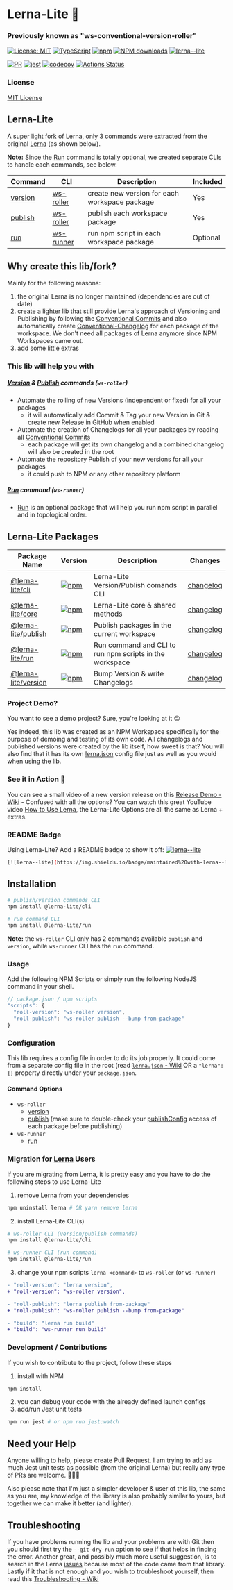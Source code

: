 # Lerna-Lite 🐉
### Previously known as "ws-conventional-version-roller"

[![License: MIT](https://img.shields.io/badge/License-MIT-yellow.svg)](https://opensource.org/licenses/MIT)
[![TypeScript](https://img.shields.io/badge/%3C%2F%3E-TypeScript-%230074c1.svg)](http://www.typescriptlang.org/)
[![npm](https://img.shields.io/npm/v/@lerna-lite/core.svg?color=forest)](https://www.npmjs.com/package/@lerna-lite/core)
[![NPM downloads](https://img.shields.io/npm/dy/@lerna-lite/core.svg)](https://www.npmjs.com/package/@lerna-lite/core)
[![lerna--lite](https://img.shields.io/badge/maintained%20with-lerna--lite-d428ff)](https://github.com/ghiscoding/lerna-lite)

[![PR](https://img.shields.io/badge/PR-Welcome-1abc9c.svg)](https://github.com/ghiscoding/lerna-lite/pulls)
[![jest](https://jestjs.io/img/jest-badge.svg)](https://github.com/facebook/jest)
[![codecov](https://codecov.io/gh/ghiscoding/lerna-lite/branch/main/graph/badge.svg)](https://codecov.io/gh/ghiscoding/lerna-lite)
[![Actions Status](https://github.com/ghiscoding/lerna-lite/workflows/CI%20Build/badge.svg)](https://github.com/ghiscoding/lerna-lite/actions)

### License
[MIT License](LICENSE)

## Lerna-Lite
A super light fork of Lerna, only 3 commands were extracted from the original [Lerna](https://github.com/lerna/lerna) (as shown below).

**Note:** Since the [Run](https://github.com/ghiscoding/lerna-lite/tree/main/packages/run) command is totally optional, we created separate CLIs to handle each commands, see below.

| Command | CLI         | Description | Included |
|---------|-------------|-------------| ---------|
| [version](https://github.com/ghiscoding/lerna-lite/tree/main/packages/version) | [ws-roller](https://github.com/ghiscoding/lerna-lite/tree/main/packages/cli#installation) | create new version for each workspace package | Yes |
| [publish](https://github.com/ghiscoding/lerna-lite/tree/main/packages/publish) | [ws-roller](https://github.com/ghiscoding/lerna-lite/tree/main/packages/cli#installation) | publish each workspace package | Yes |
| [run](https://github.com/ghiscoding/lerna-lite/tree/main/packages/run) | [ws-runner](https://github.com/ghiscoding/lerna-lite/tree/main/packages/run#installation) | run npm script in each workspace package | Optional |

## Why create this lib/fork?
Mainly for the following reasons:
1. the original Lerna is no longer maintained (dependencies are out of date)
2. create a lighter lib that still provide Lerna's approach of Versioning and Publishing by following the [Conventional Commits](https://www.conventionalcommits.org/) and also automatically create [Conventional-Changelog](https://github.com/conventional-changelog/conventional-changelog) for each package of the workspace. We don't need all packages of Lerna anymore since NPM Workspaces came out.
3. add some little extras

### This lib will help you with
##### [Version](https://github.com/ghiscoding/lerna-lite/tree/main/packages/version) & [Publish](https://github.com/ghiscoding/lerna-lite/tree/main/packages/publish) commands (`ws-roller`)
- Automate the rolling of new Versions (independent or fixed) for all your packages
  - it will automatically add Commit & Tag your new Version in Git & create new Release in GitHub when enabled
- Automate the creation of Changelogs for all your packages by reading all [Conventional Commits](https://www.conventionalcommits.org/)
  - each package will get its own changelog and a combined changelog will also be created in the root
- Automate the repository Publish of your new versions for all your packages
  - it could push to NPM or any other repository platform
##### [Run](https://github.com/ghiscoding/lerna-lite/tree/main/packages/run) command (`ws-runner`)
- [Run](https://github.com/ghiscoding/lerna-lite/tree/main/packages/run) is an optional package that will help you run npm script in parallel and in topological order.
## Lerna-Lite Packages

| Package Name | Version | Description | Changes |
| -------------| ------- | ----------- | ------- |
| [@lerna-lite/cli](https://github.com/ghiscoding/lerna-lite/tree/main/packages/cli) | [![npm](https://img.shields.io/npm/v/@lerna-lite/cli.svg?color=forest)](https://www.npmjs.com/package/@lerna-lite/cli) | Lerna-Lite Version/Publish comands CLI | [changelog](https://github.com/ghiscoding/lerna-lite/blob/main/packages/cli/CHANGELOG.md) |
| [@lerna-lite/core](https://github.com/ghiscoding/lerna-lite/tree/main/packages/core) | [![npm](https://img.shields.io/npm/v/@lerna-lite/core.svg?color=forest)](https://www.npmjs.com/package/@lerna-lite/core) | Lerna-Lite core & shared methods | [changelog](https://github.com/ghiscoding/lerna-lite/blob/main/packages/core/CHANGELOG.md) |
| [@lerna-lite/publish](https://github.com/ghiscoding/lerna-lite/tree/main/packages/publish) | [![npm](https://img.shields.io/npm/v/@lerna-lite/publish.svg?color=forest)](https://www.npmjs.com/package/@lerna-lite/publish) | Publish packages in the current workspace | [changelog](https://github.com/ghiscoding/lerna-lite/blob/main/packages/publish/CHANGELOG.md) |
| [@lerna-lite/run](https://github.com/ghiscoding/lerna-lite/tree/main/packages/run) | [![npm](https://img.shields.io/npm/v/@lerna-lite/run.svg?color=forest)](https://www.npmjs.com/package/@lerna-lite/run) | Run command and CLI to run npm scripts in the workspace | [changelog](https://github.com/ghiscoding/lerna-lite/blob/main/packages/run/CHANGELOG.md) |
| [@lerna-lite/version](https://github.com/ghiscoding/lerna-lite/tree/main/packages/version) | [![npm](https://img.shields.io/npm/v/@lerna-lite/version.svg?color=forest)](https://www.npmjs.com/package/@lerna-lite/version) | Bump Version & write Changelogs | [changelog](https://github.com/ghiscoding/lerna-lite/blob/main/packages/version/CHANGELOG.md) |

### Project Demo?
You want to see a demo project? Sure, you're looking at it 😉

Yes indeed, this lib was created as an NPM Workspace specifically for the purpose of demoing and testing of its own code. All changelogs and published versions were created by the lib itself, how sweet is that? You will also find that it has its own [lerna.json](https://github.com/ghiscoding/lerna-lite/blob/main/lerna.json) config file just as well as you would when using the lib.

### See it in Action 🎦
You can see a small video of a new version release on this [Release Demo - Wiki](https://github.com/ghiscoding/lerna-lite/wiki/Release-Demo) - Confused with all the options? You can watch this great YouTube video [How to Use Lerna](https://www.youtube.com/watch?v=p6qoJ4apCjA), the Lerna-Lite Options are all the same as Lerna + extras.

### README Badge
Using Lerna-Lite? Add a README badge to show it off: [![lerna--lite](https://img.shields.io/badge/maintained%20with-lerna--lite-d428ff)](https://github.com/ghiscoding/lerna-lite)

```sh
[![lerna--lite](https://img.shields.io/badge/maintained%20with-lerna--lite-cc00ff)](https://github.com/ghiscoding/lerna-lite)
```

## Installation
```bash
# publish/version commands CLI
npm install @lerna-lite/cli

# run command CLI
npm install @lerna-lite/run
```
**Note:** the `ws-roller` CLI only has 2 commands available `publish` and `version`, while `ws-runner` CLI has the `run` command.

### Usage
Add the following NPM Scripts or simply run the following NodeJS command in your shell.
```js
// package.json / npm scripts
"scripts": {
  "roll-version": "ws-roller version",
  "roll-publish": "ws-roller publish --bump from-package"
}
```

### Configuration
This lib requires a config file in order to do its job properly. It could come from a separate config file in the root (read [`lerna.json` - Wiki](https://github.com/ghiscoding/lerna-lite/wiki/lerna.json) OR a `"lerna": {}` property directly under your `package.json`.

#### Command Options
- `ws-roller`
  - [version](https://github.com/ghiscoding/lerna-lite/blob/main/packages/version/README.md)
  - [publish](https://github.com/ghiscoding/lerna-lite/blob/main/packages/publish/README.md) (make sure to double-check your [publishConfig](https://docs.npmjs.com/cli/v6/configuring-npm/package-json#publishconfig) access of each package before publishing)
- `ws-runner`
  - [run](https://github.com/ghiscoding/lerna-lite/blob/main/packages/run/README.md)

### Migration for [Lerna](https://github.com/lerna/lerna) Users
If you are migrating from Lerna, it is pretty easy and you have to do the following steps to use Lerna-Lite
1. remove Lerna from your dependencies
```sh
npm uninstall lerna # OR yarn remove lerna
```
2. install Lerna-Lite CLI(s)
```sh
# ws-roller CLI (version/publish commands)
npm install @lerna-lite/cli

# ws-runner CLI (run command)
npm install @lerna-lite/run
```
3. change your npm scripts `lerna <command>` to `ws-roller` (or `ws-runner`)
```diff
- "roll-version": "lerna version",
+ "roll-version": "ws-roller version",

- "roll-publish": "lerna publish from-package"
+ "roll-publish": "ws-roller publish --bump from-package"

- "build": "lerna run build"
+ "build": "ws-runner run build"
```

### Development / Contributions
If you wish to contribute to the project, follow these steps
1. install with NPM
```sh
npm install
```
2. you can debug your code with the already defined launch configs
3. add/run Jest unit tests
```sh
npm run jest # or npm run jest:watch
```

## Need your Help
Anyone willing to help, please create Pull Request. I am trying to add as much Jest unit tests as possible (from the original Lerna) but really any type of PRs are welcome. 👷👷‍♀️

Also please note that I'm just a simpler developer & user of this lib, the same as you are, my knowledge of the library is also probably similar to yours, but together we can make it better (and lighter).

## Troubleshooting
If you have problems running the lib and your problems are with Git then you should first try the `--git-dry-run` option to see if that helps in finding the error. Another great, and possibly much more useful suggestion, is to search in the Lerna [issues](https://github.com/lerna/lerna/issues) because most of the code came from that library. Lastly if it that is not enough and you wish to troubleshoot yourself, then read this [Troubleshooting - Wiki](https://github.com/ghiscoding/lerna-lite/wiki/Troubleshooting)
